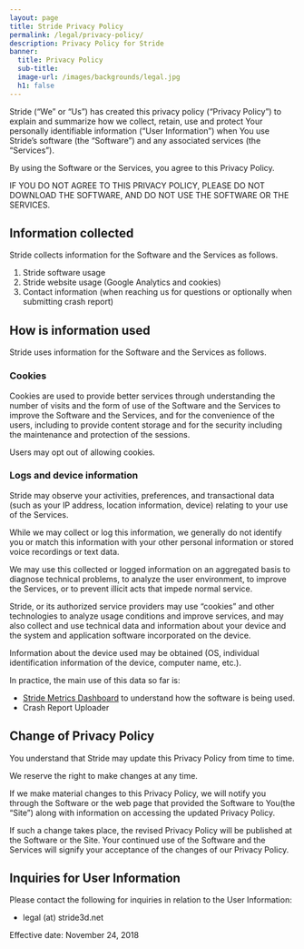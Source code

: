 ```yaml
---
layout: page
title: Stride Privacy Policy
permalink: /legal/privacy-policy/
description: Privacy Policy for Stride
banner:
  title: Privacy Policy
  sub-title: 
  image-url: /images/backgrounds/legal.jpg
  h1: false
---
```


Stride (“We” or “Us”) has created this privacy policy (“Privacy Policy”) to explain and summarize how we collect, retain, use and protect Your personally identifiable information (“User Information”) when You use Stride’s software (the “Software”) and any associated services (the “Services”).

By using the Software or the Services, you agree to this Privacy Policy.

IF YOU DO NOT AGREE TO THIS PRIVACY POLICY, PLEASE DO NOT DOWNLOAD THE SOFTWARE, AND DO NOT USE THE SOFTWARE OR THE SERVICES.

## Information collected

Stride collects information for the Software and the Services as follows.

  1. Stride software usage
  2. Stride website usage (Google Analytics and cookies)
  3. Contact information (when reaching us for questions or optionally when submitting crash report)

## How is information used

Stride uses information for the Software and the Services as follows.

### Cookies

Cookies are used to provide better services through understanding the number of visits and the form of use of the Software and the Services to improve the Software and the Services, and for the convenience of the users, including to provide content storage and for the security including the maintenance and protection of the sessions.  

Users may opt out of allowing cookies.  

### Logs and device information

Stride may observe your activities, preferences, and transactional data (such as your IP address, location information, device) relating to your use of the Services.

While we may collect or log this information, we generally do not identify you or match this information with your other personal information or stored voice recordings or text data.

We may use this collected or logged information on an aggregated basis to diagnose technical problems, to analyze the user environment, to improve the Services, or to prevent illicit acts that impede normal service.

Stride, or its authorized service providers may use “cookies” and other technologies to analyze usage conditions and improve services, and may also collect and use technical data and information about your device and the system and application software incorporated on the device.

Information about the device used may be obtained (OS, individual identification information of the device, computer name, etc.).

In practice, the main use of this data so far is:
* [Stride Metrics Dashboard](https://metrics.stride3d.net) to understand how the software is being used.
* Crash Report Uploader

## Change of Privacy Policy

You understand that Stride may update this Privacy Policy from time to time.

We reserve the right to make changes at any time.  

If we make material changes to this Privacy Policy, we will notify you through the Software or the web page that provided the Software to You(the “Site”) along with information on accessing the updated Privacy Policy.  

If such a change takes place, the revised Privacy Policy will be published at the Software or the Site. Your continued use of the Software and the Services will signify your acceptance of the changes of our Privacy Policy.

## Inquiries for User Information

Please contact the following for inquiries in relation to the User Information:

* legal (at) stride3d&#46;net

Effective date: November 24, 2018

